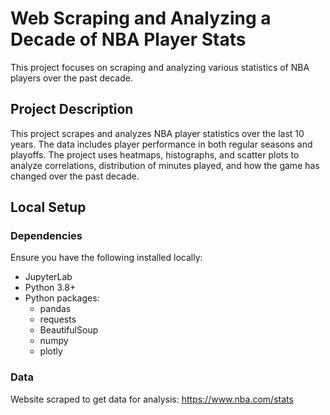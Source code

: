 # Web Scraping and Analyzing a Decade of NBA Player Stats
This project focuses on scraping and analyzing various statistics of NBA players over the past decade.

## Project Description
This project scrapes and analyzes NBA player statistics over the last 10 years. The data includes player performance in both regular seasons and playoffs. The project uses heatmaps, histographs, and scatter plots to analyze correlations, distribution of minutes played, and how the game has changed over the past decade. 

## Local Setup 

### Dependencies
Ensure you have the following installed locally:
* JupyterLab
* Python 3.8+
* Python packages:
    * pandas
    * requests
    * BeautifulSoup
    * numpy
    * plotly

### Data
Website scraped to get data for analysis: https://www.nba.com/stats
